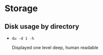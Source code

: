 # Storage

## Disk usage by directory

* ```du -d 1 -h```

  Displayed one level deep, human readable

